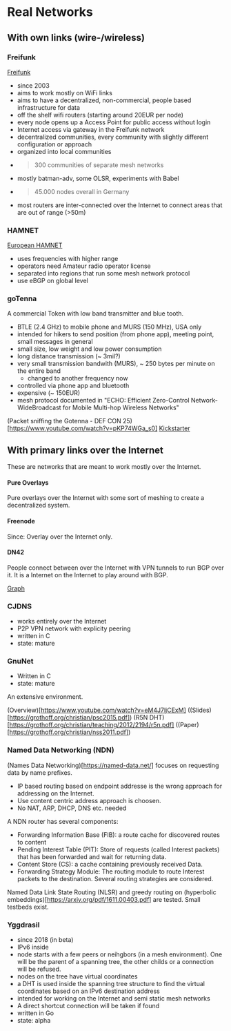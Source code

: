 
# Real Networks

## With own links (wire-/wireless)

### Freifunk

[Freifunk](freifunk.net)

* since 2003
* aims to work mostly on WiFi links
* aims to have a decentralized, non-commercial, people based infrastructure for data
* off the shelf wifi routers (starting around 20EUR per node)
* every node opens up a Access Point for public access without login
* Internet access via gateway in the Freifunk network
* decentralized communities, every community with slightly different configuration or approach  
* organized into local communities
* >300 communities of separate mesh networks
* mostly batman-adv, some OLSR, experiments with Babel
* >45.000 nodes overall in Germany
* most routers are inter-connected over the Internet to connect areas that are out of range (>50m)

### HAMNET

[European HAMNET](https://www.youtube.com/watch?v=3A6DDrJRcws)

* uses frequencies with higher range
* operators need Amateur radio operator license
* separated into regions that run some mesh network protocol
 * use eBGP on global level


### goTenna

A commercial Token with low band transmitter and blue tooth.

* BTLE (2.4 GHz) to mobile phone and MURS (150 MHz), USA only
* intended for hikers to send position (from phone app), meeting point, small messages in general
* small size, low weight and low power consumption
* long distance transmission (~ 3mil?)
* very small transmission bandwith (MURS), ~ 250 bytes per minute on the entire band
  * changed to another frequency now
* controlled via phone app and bluetooth
* expensive (~ 150EUR)
* mesh protocol documented in "ECHO: Efficient Zero-Control Network-WideBroadcast for Mobile Multi-hop Wireless Networks"

(Packet sniffing the Gotenna - DEF CON 25)[https://www.youtube.com/watch?v=pKP74WGa_s0]
[Kickstarter](https://www.kickstarter.com/projects/gotenna/gotenna-mesh-off-grid-people-powered-connectivity)

## With primary links over the Internet

These are networks that are meant to work mostly over the Internet.

#### Pure Overlays

Pure overlays over the Internet with some sort of meshing to create a decentralized system.

#### Freenode

Since: 
Overlay over the Internet only.

#### DN42

People connect between over the Internet with VPN tunnels to run BGP over it.
It is a Internet on the Internet to play around with BGP.

[Graph](https://nixnodes.net/dn42/graph/)

### CJDNS

* works entirely over the Internet
* P2P VPN network with explicity peering
* written in C
* state: mature

### GnuNet

* Written in C
* state: mature

An extensive environment.

(Overview)[https://www.youtube.com/watch?v=eM4J7ljCExM] ((Slides)[https://grothoff.org/christian/psc2015.pdf])
(R5N DHT)[https://grothoff.org/christian/teaching/2012/2194/r5n.pdf] ((Paper)[https://grothoff.org/christian/nss2011.pdf])

### Named Data Networking (NDN)

(Names Data Networking)[https://named-data.net/] focuses on requesting data by name prefixes.
- IP based routing based on endpoint addresse is the wrong approach for addressing on the Internet.
- Use content centric address approach is choosen.
- No NAT, ARP, DHCP, DNS etc. needed

A NDN router has several components:
- Forwarding  Information Base (FIB): a route cache for discovered routes to content
- Pending Interest Table (PIT): Store of requests (called Interest packets) that has been forwarded and wait for returning data.
- Content Store (CS): a cache containing  previously received Data.
- Forwarding Strategy Module: The routing module to route Interest packets to the destination. Several routing strategies are considered. 

Named Data Link State Routing (NLSR) and greedy routing on (hyperbolic embeddings)[https://arxiv.org/pdf/1611.00403.pdf] are tested. Small testbeds exist.

### Yggdrasil

* since 2018 (in beta)
* IPv6 inside
* node starts with a few peers or neihgbors (in a mesh environment). One will be the parent of a spanning tree, the other childs or a connection will be refused.
* nodes on the tree have virtual coordinates
* a DHT is used inside the spanning tree structure to find the virtual coordinates based on an IPv6 destination address
* intended for working on the Internet and semi static mesh networks
* A direct shortcut connection will be taken if found
* written in Go
* state: alpha
